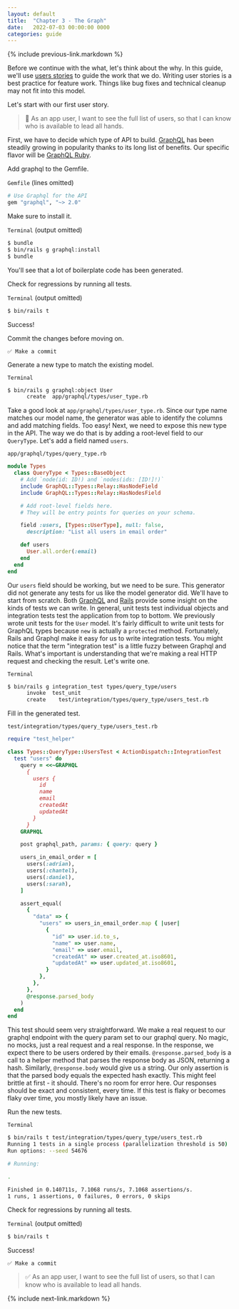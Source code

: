 ```yaml
---
layout: default
title:  "Chapter 3 - The Graph"
date:   2022-07-03 00:00:00 0000
categories: guide
---
```


{% include previous-link.markdown %}

Before we continue with the what, let's think about the why. In this guide, we'll use [users stories](https://en.wikipedia.org/wiki/User_story) to guide the work that we do. Writing user stories is a best practice for feature work. Things like bug fixes and technical cleanup may not fit into this model.

Let's start with our first user story.

> 📝 As an app user, I want to see the full list of users, so that I can know who is available to lead all hands.

First, we have to decide which type of API to build. [GraphQL](https://graphql.org/) has been steadily growing in popularity thanks to its long list of benefits. Our specific flavor will be [GraphQL Ruby](https://graphql-ruby.org/).

Add graphql to the Gemfile.

`Gemfile` (lines omitted)

```ruby
# Use Graphql for the API
gem "graphql", "~> 2.0"
```

Make sure to install it.

`Terminal` (output omitted)

```bash
$ bundle
$ bin/rails g graphql:install
$ bundle
```

You'll see that a lot of boilerplate code has been generated.

Check for regressions by running all tests.

`Terminal` (output omitted)

```bash
$ bin/rails t
```

Success!

Commit the changes before moving on.

```
✅ Make a commit
```

Generate a new type to match the existing model.

`Terminal`

```bash
$ bin/rails g graphql:object User
      create  app/graphql/types/user_type.rb
```

Take a good look at `app/graphql/types/user_type.rb`. Since our type name matches our model name, the generator was able to identify the columns and add matching fields. Too easy! Next, we need to expose this new type in the API. The way we do that is by adding a root-level field to our `QueryType`. Let's add a field named `users`.

`app/graphql/types/query_type.rb`

```ruby
module Types
  class QueryType < Types::BaseObject
    # Add `node(id: ID!) and `nodes(ids: [ID!]!)`
    include GraphQL::Types::Relay::HasNodeField
    include GraphQL::Types::Relay::HasNodesField

    # Add root-level fields here.
    # They will be entry points for queries on your schema.

    field :users, [Types::UserType], null: false,
      description: "List all users in email order"

    def users
      User.all.order(:email)
    end
  end
end
```

Our `users` field should be working, but we need to be sure. This generator did not generate any tests for us like the model generator did. We'll have to start from scratch. Both [GraphQL](https://graphql-ruby.org/testing/integration_tests.html) and [Rails](https://guides.rubyonrails.org/testing.html) provide some insight on the kinds of tests we can write. In general, unit tests test individual objects and integration tests test the application from top to bottom. We previously wrote unit tests for the `User` model. It's fairly difficult to write unit tests for GraphQL types because `new` is actually a `protected` method. Fortunately, Rails and Graphql make it easy for us to write integration tests. You might notice that the term "integration test" is a little fuzzy between Graphql and Rails. What's important is understanding that we're making a real HTTP request and checking the result. Let's write one.

`Terminal`

```bash
$ bin/rails g integration_test types/query_type/users
      invoke  test_unit
      create    test/integration/types/query_type/users_test.rb
```

Fill in the generated test.

`test/integration/types/query_type/users_test.rb`

```ruby
require "test_helper"

class Types::QueryType::UsersTest < ActionDispatch::IntegrationTest
  test "users" do
    query = <<~GRAPHQL
      {
        users {
          id
          name
          email
          createdAt
          updatedAt
        }
      }
    GRAPHQL

    post graphql_path, params: { query: query }

    users_in_email_order = [
      users(:adrian),
      users(:chantel),
      users(:daniel),
      users(:sarah),
    ]

    assert_equal(
      {
        "data" => {
          "users" => users_in_email_order.map { |user|
            {
              "id" => user.id.to_s,
              "name" => user.name,
              "email" => user.email,
              "createdAt" => user.created_at.iso8601,
              "updatedAt" => user.updated_at.iso8601,
            }
          },
        },
      },
      @response.parsed_body
    )
  end
end
```

This test should seem very straightforward. We make a real request to our graphql endpoint with the query param set to our graphql query. No magic, no mocks, just a real request and a real response. In the response, we expect there to be users ordered by their emails. `@response.parsed_body` is a call to a helper method that parses the response body as JSON, returning a hash. Similarly, `@response.body` would give us a string. Our only assertion is that the parsed body equals the expected hash exactly. This might feel brittle at first - it should. There's no room for error here. Our responses should be exact and consistent, every time. If this test is flaky or becomes flaky over time, you mostly likely have an issue.

Run the new tests.

`Terminal`

```bash
$ bin/rails t test/integration/types/query_type/users_test.rb
Running 1 tests in a single process (parallelization threshold is 50)
Run options: --seed 54676

# Running:

.

Finished in 0.140711s, 7.1068 runs/s, 7.1068 assertions/s.
1 runs, 1 assertions, 0 failures, 0 errors, 0 skips
```

Check for regressions by running all tests.

`Terminal` (output omitted)

```bash
$ bin/rails t
```

Success!

```
✅ Make a commit
```

> ✅ As an app user, I want to see the full list of users, so that I can know who is available to lead all hands.

{% include next-link.markdown %}
